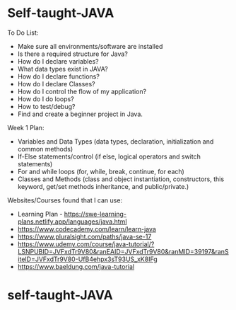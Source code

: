 # Self-taught-JAVA

To Do List:

- Make sure all environments/software are installed
- Is there a required structure for Java?
- How do I declare variables?
- What data types exist in JAVA?
- How do I declare functions?
- How do I declare Classes?
- How do I control the flow of my application?
- How do I do loops?
- How to test/debug?
- Find and create a beginner project in Java.

Week 1 Plan:
- Variables and Data Types (data types, declaration, initialization and common methods)
- If-Else statements/control (if else, logical operators and switch statements)
- For and while loops (for, while, break, continue, for each)
- Classes and Methods (class and object instantiation, constructors, this keyword, get/set methods inheritance, and public/private.)



Websites/Courses found that I can use:

- Learning Plan - https://swe-learning-plans.netlify.app/languages/java.html
- https://www.codecademy.com/learn/learn-java
- https://www.pluralsight.com/paths/java-se-17
- https://www.udemy.com/course/java-tutorial/?LSNPUBID=JVFxdTr9V80&ranEAID=JVFxdTr9V80&ranMID=39197&ranSiteID=JVFxdTr9V80-UfB4ehpx3sT93US_xK8IFg
- https://www.baeldung.com/java-tutorial


# self-taught-JAVA
